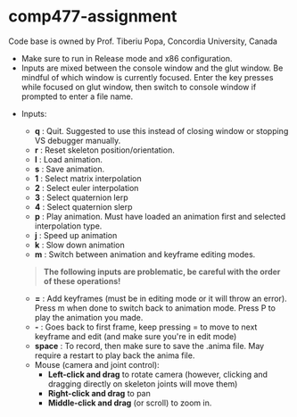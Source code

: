 # comp477-assignment
Code base is owned by Prof. Tiberiu Popa, Concordia University, Canada
* Make sure to run in Release mode and x86 configuration.       
* Inputs are mixed between the console window and the glut window. Be mindful of which window is currently focused. Enter the key presses while focused on glut window, then switch to console window if prompted to enter a file name.     

+ Inputs:
    * __q__ : Quit. Suggested to use this instead of closing window or stopping VS debugger manually.
    * __r__ : Reset skeleton position/orientation. 
    * __l__ : Load animation.
    * __s__ : Save animation.
    * __1__ : Select matrix interpolation
    * __2__ : Select euler interpolation
    * __3__ : Select quaternion lerp
    * __4__ : Select quaternion slerp
    * __p__ : Play animation. Must have loaded an animation first and selected interpolation type.
    * __j__ : Speed up animation
    * __k__ : Slow down animation
    * __m__ : Switch between animation and keyframe editing modes. 
    > __The following inputs are problematic, be careful with the order of these operations!__ 
    * __=__ : Add keyframes (must be in editing mode or it will throw an error). Press m when done to switch back to animation mode. Press P to play the animation you made. 
    * __-__ : Goes back to first frame, keep pressing = to move to next keyframe and edit (and make sure you're in edit mode) 
    * __space__ : To record, then make sure to save the .anima file. May require a restart to play back the anima file. 
	
    + Mouse (camera and joint control): 
        * __Left-click and drag__ to rotate camera (however, clicking and dragging directly on skeleton joints  will move them)
        * __Right-click and drag__ to pan
        * __Middle-click and drag__ (or scroll) to zoom in. 
        